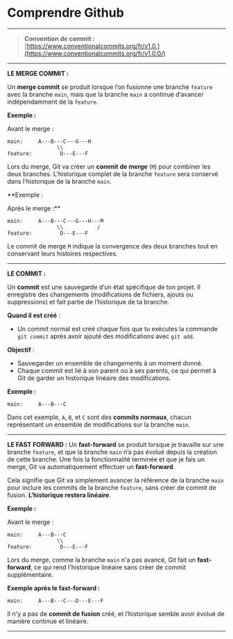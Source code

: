 #   Comprendre Github
---

> **Convention de commit :** [https://www.conventionalcommits.org/fr/v1.0.](https://www.conventionalcommits.org/fr/v1.0.0/)
> 

---

**LE MERGE COMMIT :**

Un **merge commit** se produit lorsque l’on fusionne une branche `feature` avec la branche `main`, mais que la branche `main` a continué d’avancer indépendamment de la `feature`.

**Exemple :**

Avant le merge :

```
main:     A---B---C---G---H
                \\
feature:         D---E---F

```

Lors du merge, Git va créer un **commit de merge** (`M`) pour combiner les deux branches. L'historique complet de la branche `feature` sera conservé dans l'historique de la branche `main`.

**Exemple :

Après le merge :**

```
main:     A---B---C---G---H---M
                \\           /
feature:         D---E---F

```

Le commit de merge `M` indique la convergence des deux branches tout en conservant leurs histoires respectives.

---

**LE COMMIT :**

Un **commit** est une sauvegarde d’un état spécifique de ton projet. Il enregistre des changements (modifications de fichiers, ajouts ou suppressions) et fait partie de l’historique de ta branche.

**Quand il est créé** :

- Un commit normal est créé chaque fois que tu exécutes la commande `git commit` après avoir ajouté des modifications avec `git add`.

**Objectif** :

- Sauvegarder un ensemble de changements à un moment donné.
- Chaque commit est lié à son parent ou à ses parents, ce qui permet à Git de garder un historique linéaire des modifications.

**Exemple :**

```
main:     A---B---C

```

Dans cet exemple, `A`, `B`, et `C` sont des **commits normaux**, chacun représentant un ensemble de modifications sur la branche `main`.

---

**LE FAST FORWARD :**
Un **fast-forward** se produit lorsque je travaille sur une branche `feature`, et que la branche `main` n’a pas évolué depuis la création de cette branche. Une fois la fonctionnalité terminée et que je fais un merge, Git va automatiquement effectuer un **fast-forward**.

Cela signifie que Git va simplement avancer la référence de la branche `main` pour inclure les commits de la branche `feature`, sans créer de commit de fusion. **L’historique restera linéaire**.

**Exemple :**

Avant le merge :

```
main:     A---B---C
                \\
feature:         D---E---F

```

Lors du merge, comme la branche `main` n'a pas avancé, Git fait un **fast-forward**, ce qui rend l'historique linéaire sans créer de commit supplémentaire.

**Exemple après le fast-forward :**

```
main:     A---B---C---D---E---F

```

Il n'y a pas de **commit de fusion** créé, et l’historique semble avoir évolué de manière continue et linéaire.

---
